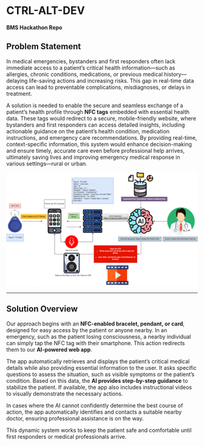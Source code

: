 # CTRL-ALT-DEV
**BMS Hackathon Repo**

## Problem Statement

In medical emergencies, bystanders and first responders often lack immediate access to a patient’s critical health information—such as allergies, chronic conditions, medications, or previous medical history—delaying life-saving actions and increasing risks. This gap in real-time data access can lead to preventable complications, misdiagnoses, or delays in treatment. 

A solution is needed to enable the secure and seamless exchange of a patient’s health profile through **NFC tags** embedded with essential health data. These tags would redirect to a secure, mobile-friendly website, where bystanders and first responders can access detailed insights, including actionable guidance on the patient’s health condition, medication instructions, and emergency care recommendations. By providing real-time, context-specific information, this system would enhance decision-making and ensure timely, accurate care even before professional help arrives, ultimately saving lives and improving emergency medical response in various settings—rural or urban.

![Flow Chart](https://github.com/AdityaAjithKumar/13_CTRL-ALT-DEV_Health_and_Wealthness/blob/main/FlowChart.png)

---

## Solution Overview

Our approach begins with an **NFC-enabled bracelet, pendant, or card**, designed for easy access by the patient or anyone nearby. In an emergency, such as the patient losing consciousness, a nearby individual can simply tap the NFC tag with their smartphone. This action redirects them to our **AI-powered web app**.

The app automatically retrieves and displays the patient’s critical medical details while also providing essential information to the user. It asks specific questions to assess the situation, such as visible symptoms or the patient’s condition. Based on this data, the **AI provides step-by-step guidance** to stabilize the patient. If available, the app also includes instructional videos to visually demonstrate the necessary actions.

In cases where the AI cannot confidently determine the best course of action, the app automatically identifies and contacts a suitable nearby doctor, ensuring professional assistance is on the way. 

This dynamic system works to keep the patient safe and comfortable until first responders or medical professionals arrive.
